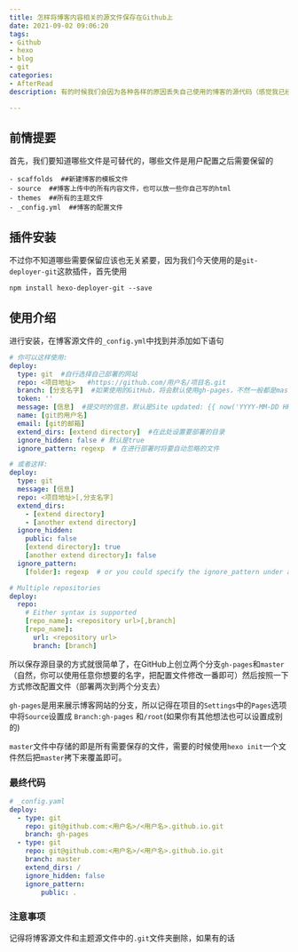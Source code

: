 ```yaml
---
title: 怎样将博客内容相关的源文件保存在Github上
date: 2021-09-02 09:06:20
tags:
- Github
- hexo
- blog
- git
categories:
- AfterRead
description: 有的时候我们会因为各种各样的原因丢失自己使用的博客的源代码（感觉我已经经历了N次），于是决定研究一下如何将hexo博客原文件的关键文件同步存储到GitHub上。

---
```


## 前情提要

首先，我们要知道哪些文件是可替代的，哪些文件是用户配置之后需要保留的

```
- scaffolds  ##新建博客的模板文件
- source  ##博客上传中的所有内容文件，也可以放一些你自己写的html
- themes  ##所有的主题文件
- _config.yml  ##博客的配置文件
```

## 插件安装

不过你不知道哪些需要保留应该也无关紧要，因为我们今天使用的是`git-deployer-git`这款插件，首先使用

```git
npm install hexo-deployer-git --save
```

## 使用介绍

进行安装，在博客源文件的`_config.yml`中找到并添加如下语句

```yaml
# 你可以这样使用:
deploy:
  type: git  #自行选择自己部署的网站
  repo: <项目地址>   #https://github.com/用户名/项目名.git
  branch: [分支名字]  #如果使用的GitHub，将会默认使用gh-pages，不然一般都是master
  token: ''
  message: [信息]  #提交时的信息，默认是Site updated: {{ now('YYYY-MM-DD HH:mm:ss') }}
  name: [git的用户名]
  email: [git的邮箱]
  extend_dirs: [extend directory]  #在此处设置要部署的目录
  ignore_hidden: false # 默认是true
  ignore_pattern: regexp  # 在进行部署时将要自动忽略的文件

# 或者这样:
deploy:
  type: git
  message: [信息]
  repo: <项目地址>[,分支名字]
  extend_dirs:
    - [extend directory]
    - [another extend directory]
  ignore_hidden:
    public: false
    [extend directory]: true
    [another extend directory]: false
  ignore_pattern:
    [folder]: regexp  # or you could specify the ignore_pattern under a certain directory

# Multiple repositories
deploy:
  repo:
    # Either syntax is supported
    [repo_name]: <repository url>[,branch]
    [repo_name]:
      url: <repository url>
      branch: [branch]
```

所以保存源目录的方式就很简单了，在GitHub上创立两个分支`gh-pages`和`master`（自然，你可以使用任意你想要的名字，把配置文件修改一番即可）然后按照一下方式修改配置文件（部署两次到两个分支去）

`gh-pages`是用来展示博客网站的分支，所以记得在项目的`Settings`中的`Pages`选项中将`Source`设置成 `Branch:gh-pages` 和`/root`(如果你有其他想法也可以设置成别的)

`master`文件中存储的即是所有需要保存的文件，需要的时候使用`hexo init`一个文件然后把`master`拷下来覆盖即可。

### 最终代码

```yaml
# _config.yaml
deploy:
  - type: git
    repo: git@github.com:<用户名>/<用户名>.github.io.git
    branch: gh-pages
  - type: git
    repo: git@github.com:<用户名>/<用户名>.github.io.git
    branch: master
    extend_dirs: /
    ignore_hidden: false
    ignore_pattern:
        public: .
```

### 注意事项

记得将博客源文件和主题源文件中的`.git`文件夹删除，如果有的话
